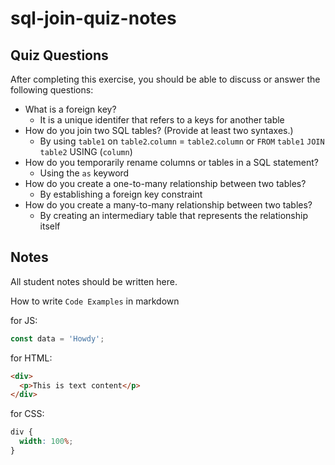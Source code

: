 # sql-join-quiz-notes

## Quiz Questions

After completing this exercise, you should be able to discuss or answer the following questions:

- What is a foreign key?
  - It is a unique identifer that refers to a keys for another table
- How do you join two SQL tables? (Provide at least two syntaxes.)
  - By using `table1` on `table2`.`column` = `table2`.`column` or `FROM` `table1` `JOIN` `table2` USING (`column`)
- How do you temporarily rename columns or tables in a SQL statement?
  - Using the `as` keyword
- How do you create a one-to-many relationship between two tables?
  - By establishing a foreign key constraint
- How do you create a many-to-many relationship between two tables?
  - By creating an intermediary table that represents the relationship itself

## Notes

All student notes should be written here.

How to write `Code Examples` in markdown

for JS:

```javascript
const data = 'Howdy';
```

for HTML:

```html
<div>
  <p>This is text content</p>
</div>
```

for CSS:

```css
div {
  width: 100%;
}
```
